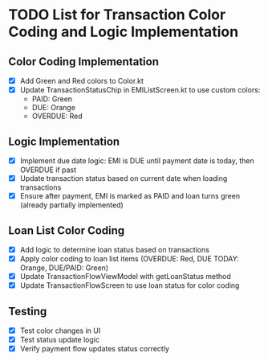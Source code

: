# TODO List for Transaction Color Coding and Logic Implementation

## Color Coding Implementation
- [x] Add Green and Red colors to Color.kt
- [x] Update TransactionStatusChip in EMIListScreen.kt to use custom colors:
  - PAID: Green
  - DUE: Orange
  - OVERDUE: Red

## Logic Implementation
- [x] Implement due date logic: EMI is DUE until payment date is today, then OVERDUE if past
- [x] Update transaction status based on current date when loading transactions
- [x] Ensure after payment, EMI is marked as PAID and loan turns green (already partially implemented)

## Loan List Color Coding
- [x] Add logic to determine loan status based on transactions
- [x] Apply color coding to loan list items (OVERDUE: Red, DUE TODAY: Orange, DUE/PAID: Green)
- [x] Update TransactionFlowViewModel with getLoanStatus method
- [x] Update TransactionFlowScreen to use loan status for color coding

## Testing
- [x] Test color changes in UI
- [x] Test status update logic
- [x] Verify payment flow updates status correctly

